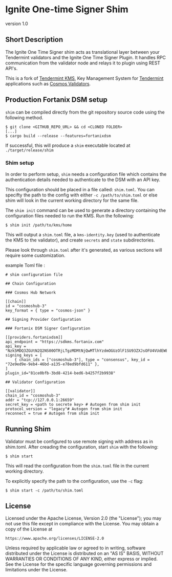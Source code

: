 # Ignite One-time Signer Shim
version 1.0

## Short Description
The Ignite One Time Signer shim acts as translational layer between your Tendermint validators and the Ignite One Time Signer Plugin. It handles RPC communication from the validator node and relays it to plugin using REST API's.

This is a fork of [Tendermint KMS](https://github.com/iqlusioninc/tmkms), Key Management System for [Tendermint] applications such as
[Cosmos Validators].

## Production Fortanix DSM setup
`shim` can be compiled directly from the git repository source code using the
following method.

```
$ git clone <GITHUB_REPO_URL> && cd <CLONED FOLDER>
[...]
$ cargo build --release --features=fortanixdsm
```

If successful, this will produce a `shim` executable located at
`./target/release/shim`


### Shim setup

In order to perform setup, `shim` needs a  configuration file which
contains the authentication details needed to authenticate to the DSM with an API key.

This configuration should be placed in a file called: `shim.toml`.
You can specifty the path to the config with either `-c /path/to/shim.toml` or else shim will look in the current working directory for the same file.




The `shim init` command can be used to generate a directory containing
the configuration files needed to run the KMS. Run the following:

```
$ shim init /path/to/kms/home
```

This will output a `shim.toml` file, a `kms-identity.key` (used to authenticate
the KMS to the validator), and create `secrets` and `state` subdirectories.

Please look through `shim.toml` after it's generated, as various sections
will require some customization.


example Toml file : 

```
# shim configuration file

## Chain Configuration

### Cosmos Hub Network

[[chain]]
id = "cosmoshub-3"
key_format = { type = "cosmos-json" }

## Signing Provider Configuration

### Fortanix DSM Signer Configuration

[[providers.fortanixdsm]]
api_endpoint = "https://sdkms.fortanix.com"
api_key = "Nzk5MDQ3ZGUtN2Q2NS00OTRjLTgzMDMtNjQwMTlhYzdmOGUzOlF1SU93ZXJsOFU4VUdEWEdQMmx1dFJOVjlvMTRSd3lhNnVABCNhVkpZOVhzYVgyc0pOVGRQVGJ0RjZJdmVLMy00X05iTEhxMkowamF3UGVPaXJEWEd3"
signing_keys = [
    { chain_ids = ["cosmoshub-3"], type = "consensus", key_id = "72e9ed9e-9eb4-46bd-a135-e78ed9bfd611" },
]
plugin_id="81ce0bfb-3bd8-4214-bed6-b4257f2b9938"

## Validator Configuration

[[validator]]
chain_id = "cosmoshub-3"
addr = "tcp://127.0.0.1:26659"
secret_key = <path to secrete key> # Autogen from shim init
protocol_version = "legacy"# Autogen from shim init
reconnect = true # Autogen from shim init
```
## Running Shim

Validator must be configured to use remote signing with address as in shim.toml. After creading the configuration, start `shim` with the following:

```
$ shim start
```

This will read the configuration from the `shim.toml` file in the current
working directory.

To explicitly specify the path to the configuration, use the `-c` flag:

```
$ shim start -c /path/to/shim.toml
```

## License

Licensed under the Apache License, Version 2.0 (the "License");
you may not use this file except in compliance with the License.
You may obtain a copy of the License at

    https://www.apache.org/licenses/LICENSE-2.0

Unless required by applicable law or agreed to in writing, software
distributed under the License is distributed on an "AS IS" BASIS,
WITHOUT WARRANTIES OR CONDITIONS OF ANY KIND, either express or implied.
See the License for the specific language governing permissions and
limitations under the License.

[//]: # (general links)

[Tendermint]: https://tendermint.com/
[Cosmos Validators]: https://cosmos.network/docs/gaia/